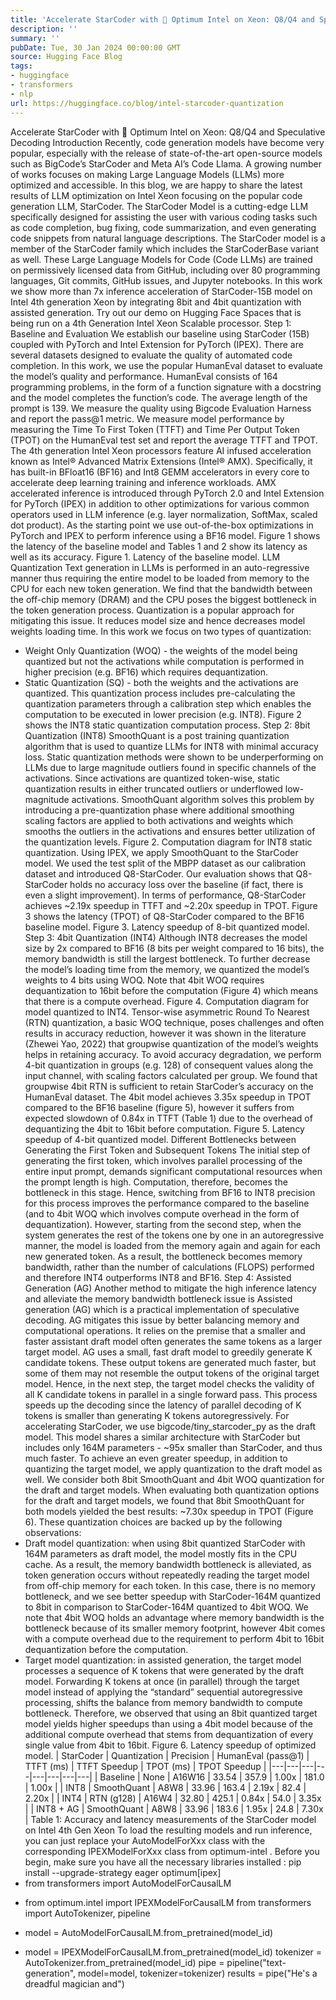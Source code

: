 ```yaml
---
title: 'Accelerate StarCoder with 🤗 Optimum Intel on Xeon: Q8/Q4 and Speculative Decoding'
description: ''
summary: ''
pubDate: Tue, 30 Jan 2024 00:00:00 GMT
source: Hugging Face Blog
tags:
- huggingface
- transformers
- nlp
url: https://huggingface.co/blog/intel-starcoder-quantization
---
```


Accelerate StarCoder with 🤗 Optimum Intel on Xeon: Q8/Q4 and Speculative Decoding
Introduction
Recently, code generation models have become very popular, especially with the release of state-of-the-art open-source models such as BigCode’s StarCoder and Meta AI’s Code Llama. A growing number of works focuses on making Large Language Models (LLMs) more optimized and accessible. In this blog, we are happy to share the latest results of LLM optimization on Intel Xeon focusing on the popular code generation LLM, StarCoder.
The StarCoder Model is a cutting-edge LLM specifically designed for assisting the user with various coding tasks such as code completion, bug fixing, code summarization, and even generating code snippets from natural language descriptions. The StarCoder model is a member of the StarCoder family which includes the StarCoderBase variant as well. These Large Language Models for Code (Code LLMs) are trained on permissively licensed data from GitHub, including over 80 programming languages, Git commits, GitHub issues, and Jupyter notebooks. In this work we show more than 7x inference acceleration of StarCoder-15B model on Intel 4th generation Xeon by integrating 8bit and 4bit quantization with assisted generation.
Try out our demo on Hugging Face Spaces that is being run on a 4th Generation Intel Xeon Scalable processor.
Step 1: Baseline and Evaluation
We establish our baseline using StarCoder (15B) coupled with PyTorch and Intel Extension for PyTorch (IPEX). There are several datasets designed to evaluate the quality of automated code completion. In this work, we use the popular HumanEval dataset to evaluate the model’s quality and performance. HumanEval consists of 164 programming problems, in the form of a function signature with a docstring and the model completes the function’s code. The average length of the prompt is 139. We measure the quality using Bigcode Evaluation Harness and report the pass@1 metric. We measure model performance by measuring the Time To First Token (TTFT) and Time Per Output Token (TPOT) on the HumanEval test set and report the average TTFT and TPOT. The 4th generation Intel Xeon processors feature AI infused acceleration known as Intel® Advanced Matrix Extensions (Intel® AMX). Specifically, it has built-in BFloat16 (BF16) and Int8 GEMM accelerators in every core to accelerate deep learning training and inference workloads. AMX accelerated inference is introduced through PyTorch 2.0 and Intel Extension for PyTorch (IPEX) in addition to other optimizations for various common operators used in LLM inference (e.g. layer normalization, SoftMax, scaled dot product). As the starting point we use out-of-the-box optimizations in PyTorch and IPEX to perform inference using a BF16 model. Figure 1 shows the latency of the baseline model and Tables 1 and 2 show its latency as well as its accuracy.
Figure 1. Latency of the baseline model.
LLM Quantization
Text generation in LLMs is performed in an auto-regressive manner thus requiring the entire model to be loaded from memory to the CPU for each new token generation. We find that the bandwidth between the off-chip memory (DRAM) and the CPU poses the biggest bottleneck in the token generation process. Quantization is a popular approach for mitigating this issue. It reduces model size and hence decreases model weights loading time.
In this work we focus on two types of quantization:
- Weight Only Quantization (WOQ) - the weights of the model being quantized but not the activations while computation is performed in higher precision (e.g. BF16) which requires dequantization.
- Static Quantization (SQ) - both the weights and the activations are quantized. This quantization process includes pre-calculating the quantization parameters through a calibration step which enables the computation to be executed in lower precision (e.g. INT8). Figure 2 shows the INT8 static quantization computation process.
Step 2: 8bit Quantization (INT8)
SmoothQuant is a post training quantization algorithm that is used to quantize LLMs for INT8 with minimal accuracy loss. Static quantization methods were shown to be underperforming on LLMs due to large magnitude outliers found in specific channels of the activations. Since activations are quantized token-wise, static quantization results in either truncated outliers or underflowed low-magnitude activations. SmoothQuant algorithm solves this problem by introducing a pre-quantization phase where additional smoothing scaling factors are applied to both activations and weights which smooths the outliers in the activations and ensures better utilization of the quantization levels.
Figure 2. Computation diagram for INT8 static quantization.
Using IPEX, we apply SmoothQuant to the StarCoder model. We used the test split of the MBPP dataset as our calibration dataset and introduced Q8-StarCoder. Our evaluation shows that Q8-StarCoder holds no accuracy loss over the baseline (if fact, there is even a slight improvement). In terms of performance, Q8-StarCoder achieves ~2.19x speedup in TTFT and ~2.20x speedup in TPOT. Figure 3 shows the latency (TPOT) of Q8-StarCoder compared to the BF16 baseline model.
Figure 3. Latency speedup of 8-bit quantized model.
Step 3: 4bit Quantization (INT4)
Although INT8 decreases the model size by 2x compared to BF16 (8 bits per weight compared to 16 bits), the memory bandwidth is still the largest bottleneck. To further decrease the model’s loading time from the memory, we quantized the model’s weights to 4 bits using WOQ. Note that 4bit WOQ requires dequantization to 16bit before the computation (Figure 4) which means that there is a compute overhead.
Figure 4. Computation diagram for model quantized to INT4.
Tensor-wise asymmetric Round To Nearest (RTN) quantization, a basic WOQ technique, poses challenges and often results in accuracy reduction, however it was shown in the literature (Zhewei Yao, 2022) that groupwise quantization of the model’s weights helps in retaining accuracy. To avoid accuracy degradation, we perform 4-bit quantization in groups (e.g. 128) of consequent values along the input channel, with scaling factors calculated per group. We found that groupwise 4bit RTN is sufficient to retain StarCoder’s accuracy on the HumanEval dataset. The 4bit model achieves 3.35x speedup in TPOT compared to the BF16 baseline (figure 5), however it suffers from expected slowdown of 0.84x in TTFT (Table 1) due to the overhead of dequantizing the 4bit to 16bit before computation.
Figure 5. Latency speedup of 4-bit quantized model.
Different Bottlenecks between Generating the First Token and Subsequent Tokens
The initial step of generating the first token, which involves parallel processing of the entire input prompt, demands significant computational resources when the prompt length is high. Computation, therefore, becomes the bottleneck in this stage. Hence, switching from BF16 to INT8 precision for this process improves the performance compared to the baseline (and to 4bit WOQ which involves compute overhead in the form of dequantization). However, starting from the second step, when the system generates the rest of the tokens one by one in an autoregressive manner, the model is loaded from the memory again and again for each new generated token. As a result, the bottleneck becomes memory bandwidth, rather than the number of calculations (FLOPS) performed and therefore INT4 outperforms INT8 and BF16.
Step 4: Assisted Generation (AG)
Another method to mitigate the high inference latency and alleviate the memory bandwidth bottleneck issue is Assisted generation (AG) which is a practical implementation of speculative decoding. AG mitigates this issue by better balancing memory and computational operations. It relies on the premise that a smaller and faster assistant draft model often generates the same tokens as a larger target model.
AG uses a small, fast draft model to greedily generate K candidate tokens. These output tokens are generated much faster, but some of them may not resemble the output tokens of the original target model. Hence, in the next step, the target model checks the validity of all K candidate tokens in parallel in a single forward pass. This process speeds up the decoding since the latency of parallel decoding of K tokens is smaller than generating K tokens autoregressively.
For accelerating StarCoder, we use bigcode/tiny_starcoder_py as the draft model. This model shares a similar architecture with StarCoder but includes only 164M parameters - ~95x smaller than StarCoder, and thus much faster. To achieve an even greater speedup, in addition to quantizing the target model, we apply quantization to the draft model as well. We consider both 8bit SmoothQuant and 4bit WOQ quantization for the draft and target models. When evaluating both quantization options for the draft and target models, we found that 8bit SmoothQuant for both models yielded the best results: ~7.30x speedup in TPOT (Figure 6).
These quantization choices are backed up by the following observations:
- Draft model quantization: when using 8bit quantized StarCoder with 164M parameters as draft model, the model mostly fits in the CPU cache. As a result, the memory bandwidth bottleneck is alleviated, as token generation occurs without repeatedly reading the target model from off-chip memory for each token. In this case, there is no memory bottleneck, and we see better speedup with StarCoder-164M quantized to 8bit in comparison to StarCoder-164M quantized to 4bit WOQ. We note that 4bit WOQ holds an advantage where memory bandwidth is the bottleneck because of its smaller memory footprint, however 4bit comes with a compute overhead due to the requirement to perform 4bit to 16bit dequantization before the computation.
- Target model quantization: in assisted generation, the target model processes a sequence of K tokens that were generated by the draft model. Forwarding K tokens at once (in parallel) through the target model instead of applying the “standard” sequential autoregressive processing, shifts the balance from memory bandwidth to compute bottleneck. Therefore, we observed that using an 8bit quantized target model yields higher speedups than using a 4bit model because of the additional compute overhead that stems from dequantization of every single value from 4bit to 16bit.
Figure 6. Latency speedup of optimized model.
| StarCoder | Quantization | Precision | HumanEval (pass@1) | TTFT (ms) | TTFT Speedup | TPOT (ms) | TPOT Speedup |
|---|---|---|---|---|---|---|---|
| Baseline | None | A16W16 | 33.54 | 357.9 | 1.00x | 181.0 | 1.00x |
| INT8 | SmoothQuant | A8W8 | 33.96 | 163.4 | 2.19x | 82.4 | 2.20x |
| INT4 | RTN (g128) | A16W4 | 32.80 | 425.1 | 0.84x | 54.0 | 3.35x |
| INT8 + AG | SmoothQuant | A8W8 | 33.96 | 183.6 | 1.95x | 24.8 | 7.30x |
Table 1: Accuracy and latency measurements of the StarCoder model on Intel 4th Gen Xeon
To load the resulting models and run inference, you can just replace your AutoModelForXxx
class with the corresponding IPEXModelForXxx
class from optimum-intel
.
Before you begin, make sure you have all the necessary libraries installed :
pip install --upgrade-strategy eager optimum[ipex]
- from transformers import AutoModelForCausalLM
+ from optimum.intel import IPEXModelForCausalLM
from transformers import AutoTokenizer, pipeline
- model = AutoModelForCausalLM.from_pretrained(model_id)
+ model = IPEXModelForCausalLM.from_pretrained(model_id)
tokenizer = AutoTokenizer.from_pretrained(model_id)
pipe = pipeline("text-generation", model=model, tokenizer=tokenizer)
results = pipe("He's a dreadful magician and")
